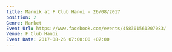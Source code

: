 ```yaml
---
title: Marnik at F Club Hanoi - 26/08/2017
position: 2
Genre: Market
Event Url: https://www.facebook.com/events/458301561207083/
Venue: F Club Hanoi
Event Date: 2017-08-26 07:00:00 +07:00
---
```


